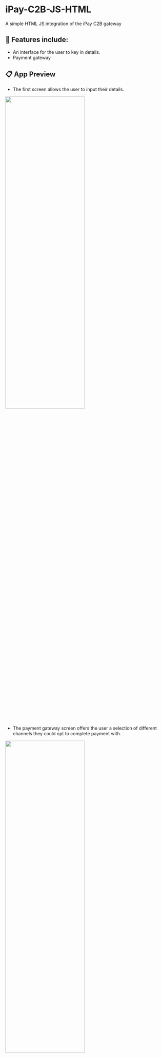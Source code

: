 # iPay-C2B-JS-HTML
A simple HTML JS integration of the iPay C2B gateway

## 👔 Features include:

- An interface for the user to key in details.
- Payment gateway

## 📋 App Preview

- The first screen allows the user to input their details.

<img src="https://github.com/user-attachments/assets/6ee52a9d-0b8d-4d09-8730-0c4174a50a99" height="50%" width="70%"/>

- The payment gateway screen offers the user a selection of different channels they could opt to complete payment with.

<img src="https://github.com/user-attachments/assets/7efa9a7c-a375-4ca0-8a4b-594cf723d21e" height="50%" width="70%"/>

 Clone this repo:
```

git clone https://github.com/thisgirlElan/iPay-C2B-JS-HTML.git

```

 Import dependencies 

- With npm

```

npm install

```

 Start express server

- With node

```

node express.js

```

When the server is up and running, open the `index.html` file on your browser.

### Good to Know

- The integration uses a simple HTML form for user input
- Scripting has been done with JS to fetch, configure relevant data and render the gateway

## 👨‍💻 You're ready! Make it yours. 

- Tinker and develop!!🎉


